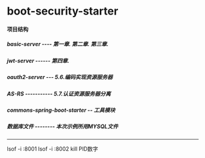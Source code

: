 # boot-security-starter

#### 项目结构

##### basic-server ---- 第一章. 第二章. 第三章.

##### jwt-server ------ 第四章.

##### oauth2-server --- 5.6.编码实现资源服务器

##### AS-RS ----------- 5.7.认证资源服务器分离

##### commons-spring-boot-starter -- 工具模块

##### 数据库文件 -------- 本次示例所用MYSQL文件

---

lsof -i :8001
lsof -i :8002
kill PID数字